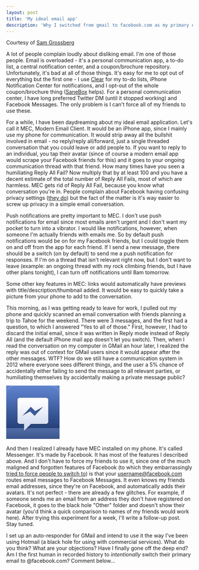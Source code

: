 ```yaml
---
layout: post
title: 'My ideal email app'
description: 'Why I switched from gmail to facebook.com as my primary email address.'
---
```

Courtesy of <a href="http://www.samgrossberg.com">Sam Grossberg</a>

A lot of people complain loudly about disliking email. I'm one of those people. Email is overloaded - it's a personal communication app, a to-do list, a central notification center, and a coupon/brochure repository. Unfortunately, it's bad at all of those things. It's easy for me to opt out of everything but the first one - I use [Clear](http://www.samgrossberg.com/clear-checklist-app-just-raised-the-bar-for-mobile-design) for my to-do lists, iPhone Notification Center for notifications, and I opt-out of the whole coupon/brochure thing ([SaneBox](http://www.sanebox.com/) helps). For a personal communication center, I have long preferred Twitter DM (until it stopped working) and Facebook Messages. The only problem is I can't force all of my friends to use these.

For a while, I have been daydreaming about my ideal email application. Let's call it MEC, Modern Email Client. It would be an iPhone app, since I mainly use my phone for communication. It would strip away all the bullshit involved in email - no reply/reply all/forward, just a single threaded conversation that you could leave or add people to. If you want to reply to an individual, you tap their avatar (since of course a modern email app would scrape your Facebook friends for this) and it goes to your ongoing communication thread with that friend. How many times have you seen a humiliating Reply All Fail? Now multiply that by at least 100 and you have a decent estimate of the total number of Reply All Fails, most of which are harmless. MEC gets rid of Reply All Fail, because you know what conversation you're in. People complain about Facebook having confusing privacy settings ([they do](http://www.samgrossberg.com/facebook-changed-my-default-privacy-setting)) but the fact of the matter is it's way easier to screw up privacy in a simple email conversation.

Push notifications are pretty important to MEC. I don't use push notifications for email since most emails aren't urgent and I don't want my pocket to turn into a vibrator. I would like notifications, however, when someone I'm actually friends with emails me. So by default push notifications would be on for my Facebook friends, but I could toggle them on and off from the app for each friend. If I send a new message, there should be a switch (on by default) to send me a push notification for responses. If I'm on a thread that isn't relevant right now, but I don't want to leave (example: an ongoing thread with my rock climbing friends, but I have other plans tonight), I can turn off notifications until 8am tomorrow.

Some other key features in MEC: links would automatically have previews with title/description/thumbnail added. It would be easy to quickly take a picture from your phone to add to the conversation.

This morning, as I was getting ready to leave for work, I pulled out my phone and quickly scanned an email conversation with friends planning a trip to Tahoe for the weekend. There were 3 messages, and the first had a question, to which I answered "Yes to all of those." First, however, I had to discard the initial email, since it was written in Reply mode instead of Reply All (and the default iPhone mail app doesn't let you switch). Then, when I read the conversation on my computer in GMail an hour later, I realized the reply was out of context for GMail users since it would appear after the other messages. WTF? How do we still have a communication system in 2012 where everyone sees different things, and the user a 5% chance of accidentally either failing to send the message to all relevant parties, or humiliating themselves by accidentally making a private message public?

<img class='left' src='/images/facebook-messenger.jpg' alt='Facebook Messenger' width='144' height='144'>

And then I realized I already have MEC installed on my phone. It's called Messenger. It's made by Facebook. It has most of the features I described above. And I don't have to force my friends to use it, since one of the much maligned and forgotten features of Facebook (to which they embarrassingly [tried to force people to switch to](http://arstechnica.com/business/2012/06/facebook-forces-all-users-over-to-facebook-com-e-mail-addresses/)) is that your username@facebook.com routes email messages to Facebook Messages. It even knows my friends email addresses, since they're on Facebook, and automatically adds their avatars. It's not perfect - there are already a few glitches. For example, if someone sends me an email from an address they don't have registered on Facebook, it goes to the black hole "Other" folder and doesn't show their avatar (you'd think a quick comparison to names of my friends would work here). After trying this experiment for a week, I'll write a follow-up post. Stay tuned.

I set up an auto-responder for GMail and intend to use it the way I've been using Hotmail (a black hole for using with commercial services). What do you think? What are your objections? Have I finally gone off the deep end? Am I the first human in recorded history to *intentionally* switch their primary email to @facebook.com? Comment below...
